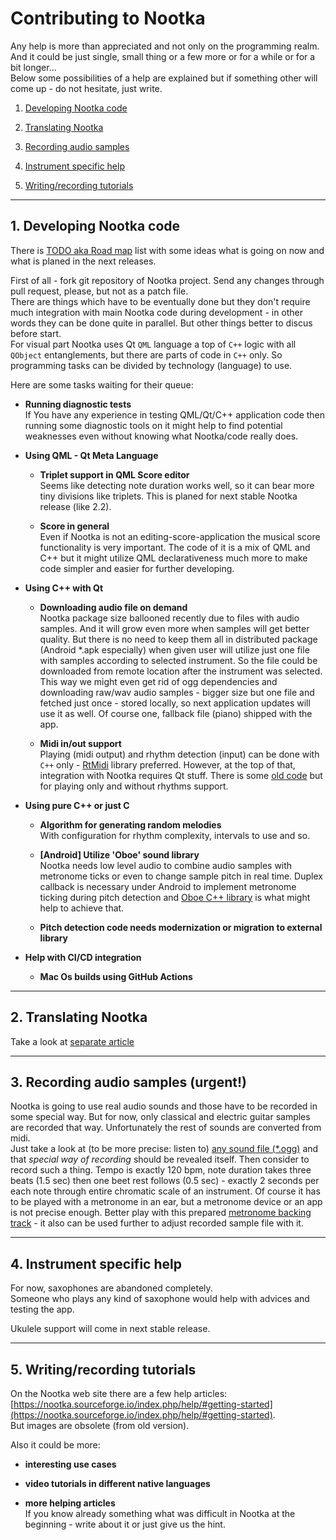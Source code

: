 
# Contributing to Nootka

Any help is more than appreciated and not only on the programming realm.  
And it could be just single, small thing or a few more or for a while or for a bit longer...  
Below some possibilities of a help are explained but if something other will come up - do not hesitate, just write.



1. [Developing Nootka code](#develop)

2. [Translating Nootka](https://www.opencode.net/seelook/nootka/blob/master/lang/how-to-translate.md)

3. [Recording audio samples](#record)

4. [Instrument specific help](#instrument)

5. [Writing/recording tutorials](#tutorials)


-----------------------------------
## 1. Developing Nootka code <a name="develop"></a>
  There is [TODO aka Road map](https://www.opencode.net/seelook/nootka/blob/master/TODO.md) list with some ideas what is going on now and what is planed in the next releases.

  First of all - fork git repository of Nootka project. Send any changes through pull request, please, but not as a patch file.  
  There are things which have to be eventually done but they don't require much integration with main Nootka code during development - in other words they can be done quite in parallel. But other things better to discus before start.  
  For visual part Nootka uses Qt `QML` language a top of `C++` logic with all `QObject` entanglements, but there are parts of code in `C++` only. So programming tasks can be divided by technology (language) to use.

  Here are some tasks waiting for their queue:

  * **Running diagnostic tests**  
    If You have any experience in testing QML/Qt/C++ application code then running some diagnostic tools on it might help to find potential weaknesses even without knowing what Nootka/code really does.

  * **Using QML - Qt Meta Language**  

    - **Triplet support in QML Score editor**  
      Seems like detecting note duration works well, so it can bear more tiny divisions like triplets. This is planed for next stable Nootka release (like 2.2).

    - **Score in general**  
      Even if Nootka is not an editing-score-application the musical score functionality is very important. The code of it is a mix of QML and C++ but it might utilize QML declarativeness much more to make code simpler and easier for further developing.

  * **Using C++ with Qt**
    - **Downloading audio file on demand**  
      Nootka package size ballooned recently due to files with audio samples. And it will grow even more when samples will get better quality.
      But there is no need to keep them all in distributed package (Android *.apk especially) when given user will utilize just one file with samples according to selected instrument.
      So the file could be downloaded from remote location after the instrument was selected.
      This way we might even get rid of ogg dependencies and downloading raw/wav audio samples - 
      bigger size but one file and fetched just once - stored locally,
      so next application updates will use it as well.
      Of course one, fallback file (piano) shipped with the app.

    - **Midi in/out support**  
      Playing (midi output) and rhythm detection (input) can be done with `C++` only - [RtMidi](https://www.music.mcgill.ca/~gary/rtmidi/) library preferred. However, at the top of that, integration with Nootka requires Qt stuff. There is some [old code](https://www.opencode.net/seelook/nootka/blob/master/src/libs/sound/tmidiout.h) but for playing only and without rhythms support.


  * **Using pure C++ or just C**  
    - **Algorithm for generating random melodies**  
        With configuration for rhythm complexity, intervals to use and so.  

    - **[Android] Utilize 'Oboe' sound library**  
       Nootka needs low level audio to combine audio samples with metronome ticks or even to change sample pitch in real time.
       Duplex callback is necessary under Android to implement metronome ticking during pitch detection and [Oboe C++ library](https://github.com/google/oboe) is what might help to achieve that.

    - **Pitch detection code needs modernization or migration to external library**

  * **Help with CI/CD integration**  
    - **Mac Os builds using GitHub Actions**

-----------------------------------
## 2. Translating Nootka

  Take a look at [separate article](https://www.opencode.net/seelook/nootka/blob/master/lang/how-to-translate.md)

-----------------------------------
## 3. Recording audio samples (urgent!) <a name="record"></a>
  Nootka is going to use real audio sounds and those have to be recorded in some special way. But for now, only classical and electric guitar samples are recorded that way. Unfortunately the rest of sounds are converted from midi.  
  Just take a look at (to be more precise: listen to) [any sound file (*.ogg)](https://www.opencode.net/seelook/nootka/tree/master/sounds) and that *special way of recording* should be revealed itself.
  Then consider to record such a thing. Tempo is exactly 120 bpm, note duration takes three beats (1.5 sec) then one beet rest follows (0.5 sec) - exactly 2 seconds per each note through entire chromatic scale of an instrument.
  Of course it has to be played with a metronome in an ear, but a metronome device or an app is not precise enough.
  Better play with this prepared [metronome backing track](https://www.opencode.net/seelook/nootka/raw/master/spare_parts/scales/metronome-for-Nootka-sound-samples.ogg) - it also can be used further to adjust recorded sample file with it.

-----------------------------------
## 4. Instrument specific help <a name="instrument"></a>
  For now, saxophones are abandoned completely.  
  Someone who plays any kind of saxophone would help with advices and testing the app.

  Ukulele support will come in next stable release.

-----------------------------------
## 5. Writing/recording tutorials <a name="tutorials"></a>
  On the Nootka web site there are a few help articles:  
  [https://nootka.sourceforge.io/index.php/help/#getting-started](https://nootka.sourceforge.io/index.php/help/#getting-started).  
  But images are obsolete (from old version).

  Also it could be more:

  - **interesting use cases**  

  - **video tutorials in different native languages**  

  - **more helping articles**  
    If you know already something what was difficult in Nootka at the beginning - write about it or just give us the hint.




